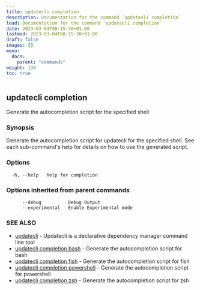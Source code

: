 ```yaml
---
title: updatecli completion
description: Documentation for the command `updatecli completion`
lead: Documentation for the command `updatecli completion`
date: 2023-03-04T08:15:30+01:00
lastmod: 2023-03-04T08:15:30+01:00
draft: false
images: []
menu:
  docs:
    parent: "commands"
weight: 130
toc: true
---
```


## updatecli completion

Generate the autocompletion script for the specified shell

### Synopsis

Generate the autocompletion script for updatecli for the specified shell.
See each sub-command's help for details on how to use the generated script.


### Options

```
  -h, --help   help for completion
```

### Options inherited from parent commands

```
      --debug          Debug Output
      --experimental   Enable Experimental mode
```

### SEE ALSO

* [updatecli](/docs/commands/updatecli)	 - Updatecli is a declarative dependency manager command line tool
* [updatecli completion bash](/docs/commands/updatecli_completion_bash)	 - Generate the autocompletion script for bash
* [updatecli completion fish](/docs/commands/updatecli_completion_fish)	 - Generate the autocompletion script for fish
* [updatecli completion powershell](/docs/commands/updatecli_completion_powershell)	 - Generate the autocompletion script for powershell
* [updatecli completion zsh](/docs/commands/updatecli_completion_zsh)	 - Generate the autocompletion script for zsh

